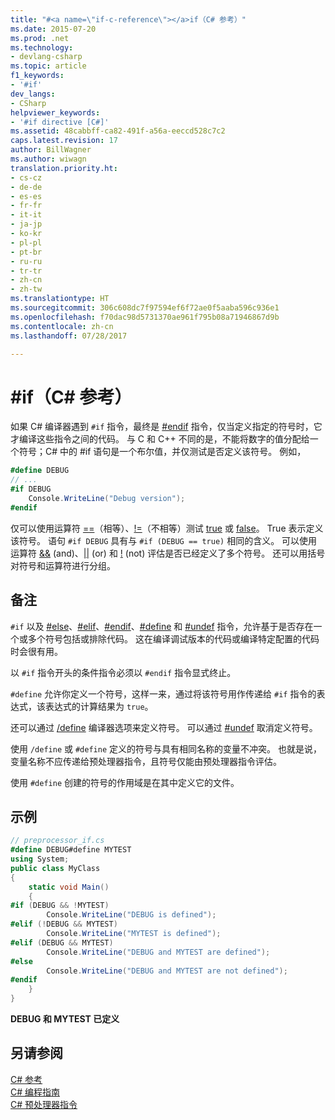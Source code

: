 ```yaml
---
title: "#<a name=\"if-c-reference\"></a>if（C# 参考）"
ms.date: 2015-07-20
ms.prod: .net
ms.technology:
- devlang-csharp
ms.topic: article
f1_keywords:
- '#if'
dev_langs:
- CSharp
helpviewer_keywords:
- '#if directive [C#]'
ms.assetid: 48cabbff-ca82-491f-a56a-eeccd528c7c2
caps.latest.revision: 17
author: BillWagner
ms.author: wiwagn
translation.priority.ht:
- cs-cz
- de-de
- es-es
- fr-fr
- it-it
- ja-jp
- ko-kr
- pl-pl
- pt-br
- ru-ru
- tr-tr
- zh-cn
- zh-tw
ms.translationtype: HT
ms.sourcegitcommit: 306c608dc7f97594ef6f72ae0f5aaba596c936e1
ms.openlocfilehash: f70dac98d5731370ae961f795b08a71946867d9b
ms.contentlocale: zh-cn
ms.lasthandoff: 07/28/2017

---
```

# <a name="if-c-reference"></a>#if（C# 参考）
如果 C# 编译器遇到 `#if` 指令，最终是 [#endif](../../../csharp/language-reference/preprocessor-directives/preprocessor-endif.md) 指令，仅当定义指定的符号时，它才编译这些指令之间的代码。  与 C 和 C++ 不同的是，不能将数字的值分配给一个符号；C# 中的 #if 语句是一个布尔值，并仅测试是否定义该符号。 例如，  
  
```csharp
#define DEBUG  
// ...  
#if DEBUG  
    Console.WriteLine("Debug version");  
#endif  
```  
  
 仅可以使用运算符 [==](../../../csharp/language-reference/operators/equality-comparison-operator.md)（相等）、[!=](../../../csharp/language-reference/operators/not-equal-operator.md)（不相等）测试 [true](../../../csharp/language-reference/keywords/true.md) 或 [false](../../../csharp/language-reference/keywords/false.md)。 True 表示定义该符号。 语句 `#if DEBUG` 具有与 `#if (DEBUG == true)` 相同的含义。 可以使用运算符 [&&](../../../csharp/language-reference/operators/conditional-and-operator.md) (and)、[&#124;&#124;](../../../csharp/language-reference/operators/conditional-or-operator.md) (or) 和 [!](../../../csharp/language-reference/operators/logical-negation-operator.md) (not) 评估是否已经定义了多个符号。 还可以用括号对符号和运算符进行分组。  
  
## <a name="remarks"></a>备注  
 `#if` 以及 [#else](../../../csharp/language-reference/preprocessor-directives/preprocessor-else.md)、[#elif](../../../csharp/language-reference/preprocessor-directives/preprocessor-elif.md)、[#endif](../../../csharp/language-reference/preprocessor-directives/preprocessor-endif.md)、[#define](../../../csharp/language-reference/preprocessor-directives/preprocessor-define.md) 和 [#undef](../../../csharp/language-reference/preprocessor-directives/preprocessor-undef.md) 指令，允许基于是否存在一个或多个符号包括或排除代码。 这在编译调试版本的代码或编译特定配置的代码时会很有用。  
  
 以 `#if` 指令开头的条件指令必须以 `#endif` 指令显式终止。  
  
 `#define` 允许你定义一个符号，这样一来，通过将该符号用作传递给 `#if` 指令的表达式，该表达式的计算结果为 `true`。  
  
 还可以通过 [/define](../../../csharp/language-reference/compiler-options/define-compiler-option.md) 编译器选项来定义符号。 可以通过 [#undef](../../../csharp/language-reference/preprocessor-directives/preprocessor-undef.md) 取消定义符号。  
  
 使用 `/define` 或 `#define` 定义的符号与具有相同名称的变量不冲突。 也就是说，变量名称不应传递给预处理器指令，且符号仅能由预处理器指令评估。  
  
 使用 `#define` 创建的符号的作用域是在其中定义它的文件。  
  
## <a name="example"></a>示例  
  
```csharp
// preprocessor_if.cs  
#define DEBUG#define MYTEST  
using System;  
public class MyClass   
{  
    static void Main()   
    {  
#if (DEBUG && !MYTEST)  
        Console.WriteLine("DEBUG is defined");  
#elif (!DEBUG && MYTEST)  
        Console.WriteLine("MYTEST is defined");  
#elif (DEBUG && MYTEST)  
        Console.WriteLine("DEBUG and MYTEST are defined");  
#else  
        Console.WriteLine("DEBUG and MYTEST are not defined");  
#endif  
    }  
}  
```  
  
 **DEBUG 和 MYTEST 已定义**   
## <a name="see-also"></a>另请参阅  
 [C# 参考](../../../csharp/language-reference/index.md)   
 [C# 编程指南](../../../csharp/programming-guide/index.md)   
 [C# 预处理器指令](../../../csharp/language-reference/preprocessor-directives/index.md)

